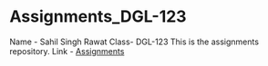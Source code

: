 # Assignments_DGL-123
Name - Sahil Singh Rawat
Class- DGL-123
This is the assignments repository.
Link - [Assignments](https://github.com/sahilsrawat27/Assignments_DGL-123)
